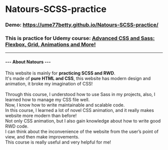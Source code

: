 # Natours-SCSS-practice
### Demo: https://ume77betty.github.io/Natours-SCSS-practice/
### This is practice for Udemy course: [Advanced CSS and Sass: Flexbox, Grid, Animations and More!](https://www.udemy.com/course/advanced-css-and-sass/)
---
#### **--- About Natours ---**
This website is mainly for **practicing SCSS and RWD**.
<br />
It's made of **pure HTML and CSS**, this website has modern design and animation, it broke my imagination of CSS!
<br/>
<br/>
Through this course, I understood how to use Sass in my projects, also, I learned how to manage my CSS file well.
<br/>
Now, I know how to write maintainable and scalable code.
<br/>
In this course, I learned a lot of novel CSS animation, and it really makes website more modern than before!
<br/>
Not only CSS animation, but I also gain knowledge about how to write good RWD code.
<br/>
I can think about the inconvenience of the website from the user’s point of view, and then make improvements.
<br/>
This course is really useful and very helpful for me!
